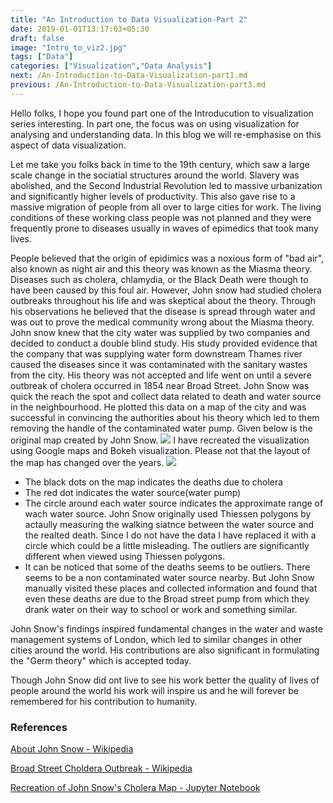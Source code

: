```yaml
---
title: "An Introduction to Data Visualization-Part 2"
date: 2019-01-01T13:17:03+05:30
draft: false
image: "Intro_to_viz2.jpg"
tags: ["Data"]
categories: ["Visualization","Data Analysis"]
next: /An-Introduction-to-Data-Visualization-part1.md
previous: /An-Introduction-to-Data-Visualization-part3.md
---
```

Hello folks, I hope you found part one of the Introducution to visualization series interesting. In part one, the focus was on using visualization for analysing and understanding data. In this blog we will re-emphasise on this aspect of data visualization.

Let me take you folks back in time to the 19th century, which saw a large scale change in the sociatial structures around the world. Slavery was abolished, and the Second Industrial Revolution led to massive urbanization and significantly higher levels of productivity. This also gave rise to a massive migration of people from all over to large cities for work. The living conditions of these working class people was not planned and they were frequently prone to diseases usually in waves of epimedics that took many lives.

People believed that the origin of epidimics was a noxious form of "bad air", also known as night air and this theory was known as the Miasma theory. Diseases such as cholera, chlamydia, or the Black Death were though to have been caused by this foul air. However, John snow had studied cholera outbreaks throughout his life and was skeptical about the theory. Through his observations he believed that the disease is spread through water and was out to prove the medical community wrong about the Miasma theory. John snow knew that the city water was supplied by two companies and decided to conduct a double blind study. His study provided evidence that the company that was supplying water form downstream Thames river caused the diseases since it was contaminated with the sanitary wastes from the city. His theory was not accepted and life went on until a severe outbreak of cholera occurred in 1854 near Broad Street. John Snow was quick the reach the spot and collect data related to death and water source in the neighbourhood. He plotted this data on a map of the city and was successful in convincing the authorities about his theory which led to them removing the handle of the contaminated water pump. Given below is the original map created by John Snow.
![](john_snow_orignial.png)
I have recreated the visualization using Google maps and Bokeh visualization. Please not that the layout of the map has changed over the years.
![](john_snow_recreation.png)

* The black dots on the map indicates the deaths due to cholera
* The red dot indicates the water source(water pump)
* The circle around each water source indicates the approximate range of wach water source. John Snow originally used Thiessen polygons by actaully measuring the walking siatnce between the water source and the realted death. Since I do not have the data I have replaced it with a circle which could be a little misleading. The outliers are significantly different when viewed using Thiessen polygons.
* It can be noticed that some of the deaths seems to be outliers. There seems to be a non contaminated water source nearby. But John Snow manually visited these places and collected information and found that even these deaths are due to the Broad street pump from which they drank water on their way to school or work and something similar.

John Snow's findings inspired fundamental changes in the water and waste management systems of London, which led to similar changes in other cities around the world. His contributions are also significant in formulating the "Germ theory" which is accepted today.

Though John Snow did ont live to see his work better the quality of lives of people around the world his work will inspire us and he will forever be remembered for his contribution to humanity.

### References

[About John Snow - Wikipedia](https://en.wikipedia.org/wiki/John_Snow)

[Broad Street Choldera Outbreak - Wikipedia](https://en.wikipedia.org/wiki/1854_Broad_Street_cholera_outbreak)

[Recreation of John Snow's Cholera Map - Jupyter Notebook](https://github.com/agnurva/WorkingDirectory/blob/master/Anscombe_Quartet.ipynb)
